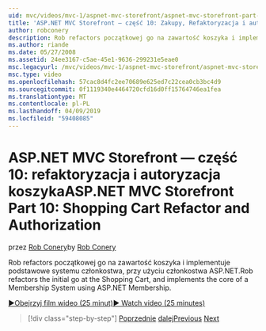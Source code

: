 ```yaml
---
uid: mvc/videos/mvc-1/aspnet-mvc-storefront/aspnet-mvc-storefront-part-10-shopping-cart-refactor-and-authorization
title: 'ASP.NET MVC Storefront — część 10: Zakupy, Refaktoryzacja i autoryzacja koszyka | Dokumentacja firmy Microsoft'
author: robconery
description: Rob refactors początkowej go na zawartość koszyka i implementuje podstawowe systemu członkostwa, przy użyciu członkostwa ASP.NET.
ms.author: riande
ms.date: 05/27/2008
ms.assetid: 24ee3167-c5ae-45e1-9636-299231e5eae0
msc.legacyurl: /mvc/videos/mvc-1/aspnet-mvc-storefront/aspnet-mvc-storefront-part-10-shopping-cart-refactor-and-authorization
msc.type: video
ms.openlocfilehash: 57cac8d4fc2ee70689e625ed7c22cea0cb3bc4d9
ms.sourcegitcommit: 0f1119340e4464720cfd16d0ff15764746ea1fea
ms.translationtype: MT
ms.contentlocale: pl-PL
ms.lasthandoff: 04/09/2019
ms.locfileid: "59408085"
---
```

# <a name="aspnet-mvc-storefront-part-10-shopping-cart-refactor-and-authorization"></a><span data-ttu-id="46037-103">ASP.NET MVC Storefront — część 10: refaktoryzacja i autoryzacja koszyka</span><span class="sxs-lookup"><span data-stu-id="46037-103">ASP.NET MVC Storefront Part 10: Shopping Cart Refactor and Authorization</span></span>

<span data-ttu-id="46037-104">przez [Rob Conery](https://github.com/robconery)</span><span class="sxs-lookup"><span data-stu-id="46037-104">by [Rob Conery](https://github.com/robconery)</span></span>

<span data-ttu-id="46037-105">Rob refactors początkowej go na zawartość koszyka i implementuje podstawowe systemu członkostwa, przy użyciu członkostwa ASP.NET.</span><span class="sxs-lookup"><span data-stu-id="46037-105">Rob refactors the initial go at the Shopping Cart, and implements the core of a Membership System using ASP.NET Membership.</span></span>

[<span data-ttu-id="46037-106">&#9654;Obejrzyj film wideo (25 minut)</span><span class="sxs-lookup"><span data-stu-id="46037-106">&#9654; Watch video (25 minutes)</span></span>](https://channel9.msdn.com/Blogs/ASP-NET-Site-Videos/aspnet-mvc-storefront-part-10-shopping-cart-refactor-and-authorization)

> [!div class="step-by-step"]
> <span data-ttu-id="46037-107">[Poprzednie](aspnet-mvc-storefront-part-9-the-shopping-cart.md)
> [dalej](aspnet-mvc-storefront-part-11-hooking-up-the-shopping-cart-and-using-components.md)</span><span class="sxs-lookup"><span data-stu-id="46037-107">[Previous](aspnet-mvc-storefront-part-9-the-shopping-cart.md)
[Next](aspnet-mvc-storefront-part-11-hooking-up-the-shopping-cart-and-using-components.md)</span></span>
